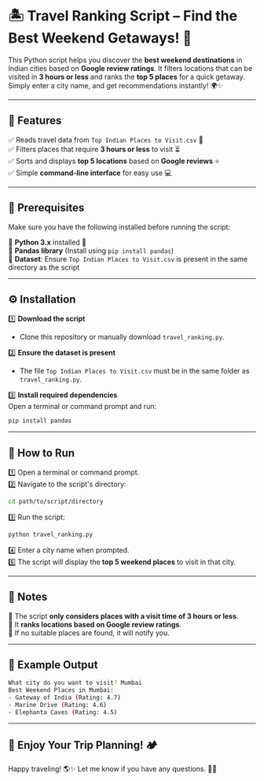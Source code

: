 # 🏝️ Travel Ranking Script – Find the Best Weekend Getaways! 🚀  

This Python script helps you discover the **best weekend destinations** in Indian cities based on **Google review ratings**. It filters locations that can be visited in **3 hours or less** and ranks the **top 5 places** for a quick getaway. Simply enter a city name, and get recommendations instantly! 🌍✨  

---

## 📌 Features  

✅ Reads travel data from `Top Indian Places to Visit.csv` 📄  
✅ Filters places that require **3 hours or less** to visit ⏳  
✅ Sorts and displays **top 5 locations** based on **Google reviews** ⭐  
✅ Simple **command-line interface** for easy use 💻  

---

## 🔧 Prerequisites  

Make sure you have the following installed before running the script:  

🔹 **Python 3.x** installed 🐍  
🔹 **Pandas library** (Install using `pip install pandas`)  
🔹 **Dataset**: Ensure `Top Indian Places to Visit.csv` is present in the same directory as the script  

---

## ⚙️ Installation  

1️⃣ **Download the script**  
   - Clone this repository or manually download `travel_ranking.py`.  

2️⃣ **Ensure the dataset is present**  
   - The file `Top Indian Places to Visit.csv` must be in the same folder as `travel_ranking.py`.  

3️⃣ **Install required dependencies**  
   Open a terminal or command prompt and run:  

   ```bash
   pip install pandas
   ```

---

## 🚀 How to Run  

1️⃣ Open a terminal or command prompt.  
2️⃣ Navigate to the script's directory:  

   ```bash
   cd path/to/script/directory
   ```

3️⃣ Run the script:  

   ```bash
   python travel_ranking.py
   ```

4️⃣ Enter a city name when prompted.  
5️⃣ The script will display the **top 5 weekend places** to visit in that city.  

---

## 📢 Notes  

🔹 The script **only considers places with a visit time of 3 hours or less**.  
🔹 It **ranks locations based on Google review ratings**.  
🔹 If no suitable places are found, it will notify you.  

---

## 🌟 Example Output  

```bash
What city do you want to visit? Mumbai
Best Weekend Places in Mumbai:
- Gateway of India (Rating: 4.7)
- Marine Drive (Rating: 4.6)
- Elephanta Caves (Rating: 4.5)
```

---

## 🎉 Enjoy Your Trip Planning! 🏕️  
Happy traveling! 🌎✨ Let me know if you have any questions. 🚀😊

